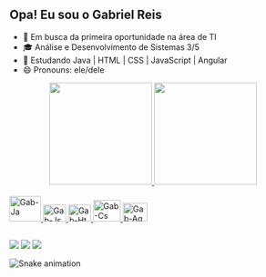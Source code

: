 ## Opa!  Eu sou o Gabriel Reis

- 🔭 Em busca da primeira oportunidade na área de TI
- 🎓 Análise e Desenvolvimento de Sistemas 3/5
- 🌱 Estudando Java | HTML | CSS | JavaScript | Angular
- 😄 Pronouns: ele/dele

<div align="center">
  <a href="https://github.com/Gab-engsoftware">
  <img height="180em" src="https://github-readme-stats.vercel.app/api?username=Gab-engsoftware&show_icons=true&theme=tokyonight&include_all_commits=true&count_private=true"/>
  <img height="180em" src="https://github-readme-stats.vercel.app/api/top-langs/?username=Gab-engsoftware&layout=compact&langs_count=7&theme=tokyonight"/>
</div>
<div style="display: inline_block"><br>
  <img aligng="center" alt="Gab-Ja"  height="45" width="55" src="https://cdn.jsdelivr.net/gh/devicons/devicon/icons/java/java-original-wordmark.svg">
  <img alaing="center" alt="Gab-Js" height="30" width="40" src="https://cdn.jsdelivr.net/gh/devicons/devicon/icons/javascript/javascript-original.svg" />
  <img alaing="center" alt="Gab-Ht" height="30" width="40" src="https://cdn.jsdelivr.net/gh/devicons/devicon/icons/html5/html5-original.svg" />
  <img alaing="center" alt="Gab-Cs" height="38" width="48" src="https://cdn.jsdelivr.net/gh/devicons/devicon/icons/css3/css3-original-wordmark.svg" />
  <img alaing="center" alt="Gab-Ag" height="33" width="43" src="https://cdn.jsdelivr.net/gh/devicons/devicon/icons/angularjs/angularjs-original.svg" />
</div>
       
  ##
 
<div>
  <a href="https://www.instagram.com/gab.engsoftware/" target="_blank"><img src="https://img.shields.io/badge/-Instagram-%23E4405F?style=for-the-badge&logo=instagram&logoColor=white" target="_blank"></a>
  <a href = "mailto:gabrielgomesreis23@gmail.com"><img src="https://img.shields.io/badge/-Gmail-%23333?style=for-the-badge&logo=gmail&logoColor=white" target="_blank"></a>
  <a href="https://www.linkedin.com/in/gabriel-reis-4b643521a" target="_blank"><img src="https://img.shields.io/badge/-LinkedIn-%230077B5?style=for-the-badge&logo=linkedin&logoColor=white" target="_blank"></a> 
  
   ![Snake animation](https://github.com/Gab-engsoftware/Gab-engsoftware/blob/output/github-contribution-grid-snake.svg)
</div>
